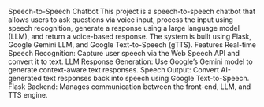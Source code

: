 Speech-to-Speech Chatbot
This project is a speech-to-speech chatbot that allows users to ask questions via voice input, process the input using speech recognition, generate a response using a large language model (LLM), and return a voice-based response. The system is built using Flask, Google Gemini LLM, and Google Text-to-Speech (gTTS).
Features
Real-time Speech Recognition: Capture user speech via the Web Speech API and convert it to text.
LLM Response Generation: Use Google’s Gemini model to generate context-aware text responses.
Speech Output: Convert AI-generated text responses back into speech using Google Text-to-Speech.
Flask Backend: Manages communication between the front-end, LLM, and TTS engine.
